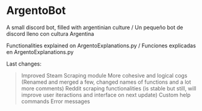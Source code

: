 # ArgentoBot
A small discord bot, filled with argentinian culture / Un pequeño bot de discord lleno con cultura Argentina


Functionalities explained on ArgentoExplanations.py / Funciones explicadas en ArgentoExplanations.py


Last changes: 
>Improved Steam Scraping module 
>More cohesive and logical cogs (Renamed and merged a few, changed names of functions and a lot more comments) 
>Reddit scraping functionalities (is stable but still, will improve user iteractions and interface on next update)
>Custom help commands
>Error messages
